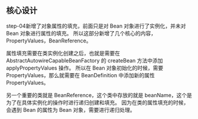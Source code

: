 ## 核心设计
step-04新增了对象属性的填充，前面只是对 Bean 对象进行了实例化，并未对 Bean 对象进行属性的填充。
所以这部分新增了几个核心的内容，PropertyValues，BeanReference。

属性填充需要在类实例化创建之后，也就是需要在 AbstractAutowireCapableBeanFactory 的 createBean 方法中添加 applyPropertyValues 操作。
所以在 Bean 对象初始化的时候，需要 PropertyValues，那么就需要在 BeanDefinition 中添加新的属性 PropertyValues。

另一个重要的类就是 BeanReference，这个类中存放的就是 beanName，这个是为了在具体实例化的操作时进行递归创建和填充。
因为在类的属性填充的时候，会遇到 Bean 的属性为 Bean 对象，需要进行递归处理。